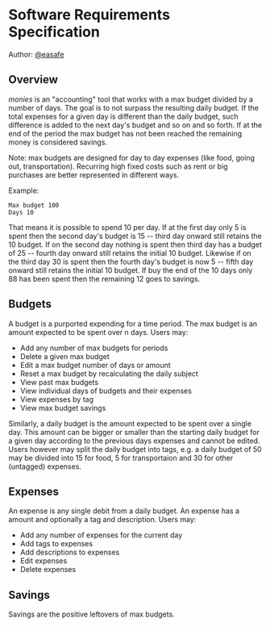 
# Software Requirements Specification

Author: [@easafe](https://github.com/easafe)

## Overview

_monies_ is an "accounting" tool that works with a max budget divided by a number of days. The goal is to not surpass the resulting daily budget. If the total expenses for a given day is different than the daily budget, such difference is added to the next day's budget and so on and so forth. If at the end of the period the max budget has not been reached the remaining money is considered savings.

Note: max budgets are designed for day to day expenses (like food, going out, transportation). Recurring high fixed costs such as rent or big purchases are better represented in different ways.

Example:

```
Max budget 100
Days 10
```

That means it is possible to spend 10 per day. If at the first day only 5 is spent then the second day's budget is 15 -- third day onward still retains the 10 budget. If on the second day nothing is spent then third day has a budget of 25 -- fourth day onward still retains the initial 10 budget. Likewise if on the third day 30 is spent then the fourth day's budget is now 5 -- fifth day onward still retains the initial 10 budget. If buy the end of the 10 days only 88 has been spent then the remaining 12 goes to savings.

## Budgets

A budget is a purported expending for a time period. The max budget is an amount expected to be spent over n days. Users may:

* Add any number of max budgets for periods
* Delete a given max budget
* Edit a max budget number of days or amount
* Reset a max budget by recalculating the daily subject
* View past max budgets
* View individual days of budgets and their expenses
* View expenses by tag
* View max budget savings

Similarly, a daily budget is the amount expected to be spent over a single day. This amount can be bigger or smaller than the starting daily budget for a given day according to the previous days expenses and cannot be edited. Users however may split the daily budget into tags, e.g. a daily budget of 50 may be divided into 15 for food, 5 for transportaion and 30 for other (untagged) expenses.   

## Expenses

An expense is any single debit from a daily budget. An expense has a amount and optionally a tag and description. Users may:

* Add any number of expenses for the current day
* Add tags to expenses
* Add descriptions to expenses
* Edit expenses
* Delete expenses

## Savings

Savings are the positive leftovers of max budgets.
